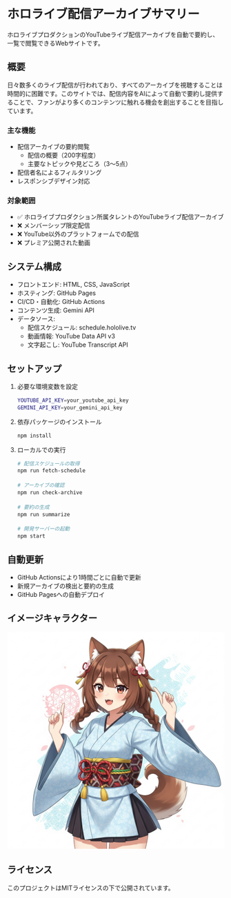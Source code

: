 # ホロライブ配信アーカイブサマリー

ホロライブプロダクションのYouTubeライブ配信アーカイブを自動で要約し、一覧で閲覧できるWebサイトです。

## 概要

日々数多くのライブ配信が行われており、すべてのアーカイブを視聴することは時間的に困難です。このサイトでは、配信内容をAIによって自動で要約し提供することで、ファンがより多くのコンテンツに触れる機会を創出することを目指しています。

### 主な機能

- 配信アーカイブの要約閲覧
  - 配信の概要（200字程度）
  - 主要なトピックや見どころ（3〜5点）
- 配信者名によるフィルタリング
- レスポンシブデザイン対応

### 対象範囲

- ✅ ホロライブプロダクション所属タレントのYouTubeライブ配信アーカイブ
- ❌ メンバーシップ限定配信
- ❌ YouTube以外のプラットフォームでの配信
- ❌ プレミア公開された動画

## システム構成

- フロントエンド: HTML, CSS, JavaScript
- ホスティング: GitHub Pages
- CI/CD・自動化: GitHub Actions
- コンテンツ生成: Gemini API
- データソース:
  - 配信スケジュール: schedule.hololive.tv
  - 動画情報: YouTube Data API v3
  - 文字起こし: YouTube Transcript API

## セットアップ

1. 必要な環境変数を設定

    ```bash
    YOUTUBE_API_KEY=your_youtube_api_key
    GEMINI_API_KEY=your_gemini_api_key
    ```

2. 依存パッケージのインストール

    ```bash
    npm install
    ```

3. ローカルでの実行

    ```bash
    # 配信スケジュールの取得
    npm run fetch-schedule

    # アーカイブの確認
    npm run check-archive

    # 要約の生成
    npm run summarize

    # 開発サーバーの起動
    npm start
    ```

## 自動更新

- GitHub Actionsにより1時間ごとに自動で更新
- 新規アーカイブの検出と要約の生成
- GitHub Pagesへの自動デプロイ

## イメージキャラクター

![イメージキャラクター](src/images/character.png)

## ライセンス

このプロジェクトはMITライセンスの下で公開されています。
